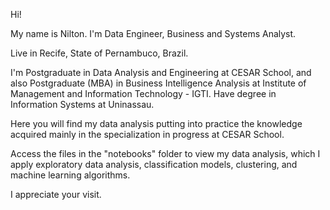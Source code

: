 Hi!

My name is Nilton. 
I'm Data Engineer, Business and Systems Analyst.

Live in Recife, State of Pernambuco, Brazil.

I'm  Postgraduate in Data Analysis and Engineering at CESAR School, 
and also Postgraduate (MBA) in Business Intelligence Analysis at Institute of Management and Information Technology - IGTI.
Have degree in Information Systems at Uninassau.

Here you will find my data analysis putting into practice the knowledge acquired mainly in the specialization in progress at CESAR School. 

Access the files in the "notebooks" folder to view my data analysis, which I apply exploratory data analysis, classification models, clustering, and machine learning algorithms.

I appreciate your visit.



